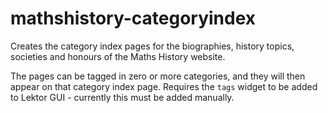 # mathshistory-categoryindex

Creates the category index pages for the biographies, history topics, societies
and honours of the Maths History website.

The pages can be tagged in zero or more categories, and they will then appear on
that category index page. Requires the `tags` widget to be added to Lektor
GUI - currently this must be added manually.
